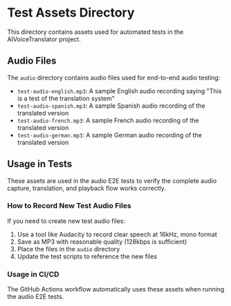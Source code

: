 # Test Assets Directory

This directory contains assets used for automated tests in the AIVoiceTranslator project.

## Audio Files

The `audio` directory contains audio files used for end-to-end audio testing:

- `test-audio-english.mp3`: A sample English audio recording saying "This is a test of the translation system"
- `test-audio-spanish.mp3`: A sample Spanish audio recording of the translated version
- `test-audio-french.mp3`: A sample French audio recording of the translated version
- `test-audio-german.mp3`: A sample German audio recording of the translated version

## Usage in Tests

These assets are used in the audio E2E tests to verify the complete audio capture, translation, and playback flow works correctly.

### How to Record New Test Audio Files

If you need to create new test audio files:

1. Use a tool like Audacity to record clear speech at 16kHz, mono format
2. Save as MP3 with reasonable quality (128kbps is sufficient)
3. Place the files in the `audio` directory
4. Update the test scripts to reference the new files

### Usage in CI/CD

The GitHub Actions workflow automatically uses these assets when running the audio E2E tests.